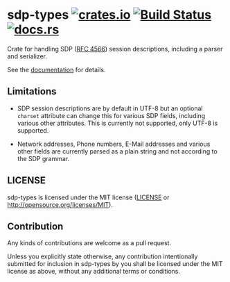 # sdp-types [![crates.io](https://img.shields.io/crates/v/sdp-types.svg)](https://crates.io/crates/sdp-types) [![Build Status](https://travis-ci.org/sdroege/sdp-types.svg?branch=master)](https://travis-ci.org/sdroege/sdp-types) [![docs.rs](https://docs.rs/sdp-types/badge.svg)](https://docs.rs/sdp-types)

Crate for handling SDP ([RFC 4566](https://tools.ietf.org/html/rfc4566))
session descriptions, including a parser and serializer.

See the [documentation](https://docs.rs/sdp-types) for details.

## Limitations

 * SDP session descriptions are by default in UTF-8 but an optional `charset`
   attribute can change this for various SDP fields, including various other
   attributes. This is currently not supported, only UTF-8 is supported.

 * Network addresses, Phone numbers, E-Mail addresses and various other fields
   are currently parsed as a plain string and not according to the SDP
   grammar.

## LICENSE

sdp-types is licensed under the MIT license ([LICENSE](LICENSE) or
http://opensource.org/licenses/MIT).

## Contribution

Any kinds of contributions are welcome as a pull request.

Unless you explicitly state otherwise, any contribution intentionally
submitted for inclusion in sdp-types by you shall be licensed under the MIT
license as above, without any additional terms or conditions.
